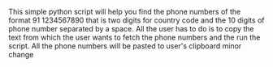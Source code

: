 This simple python script will help you find the 
phone numbers of the format 
91 1234567890 that is two digits for country code 
and the 10 digits of phone number separated by a space.
All the user has to do is to copy the text from which the user wants to fetch the phone numbers and the run the script. All the phone numbers will be pasted to user's clipboard
minor change
